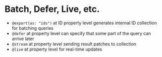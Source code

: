 # Batch, Defer, Live, etc.

* `@export(as: "ids")` at ID property level generates internal ID collection for batching queries
* `@defer` at property level can specify that some part of the query can arrive later
* `@stream` at property level sending result patches to collection
* `@live` at property level for real-time updates 